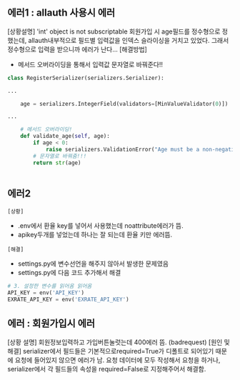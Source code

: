 ## 에러1 : allauth 사용시 에러
[상황설명] 
'int' object is not subscriptable
회원가입 시 age필드를 정수형으로 정했는데, allauth내부적으로 필드별 입력값을 인덱스 슬라이싱을 거치고 있었다. 그래서 정수형으로 입력을 받으니까 에러가 난다...
[해결방법]
- 메서드 오버라이딩을 통해서 입력값 문자열로 바꿔준다!!
```python
class RegisterSerializer(serializers.Serializer):

...

    age = serializers.IntegerField(validators=[MinValueValidator(0)])

...

    # 메서드 오버라이딩!
    def validate_age(self, age):
        if age < 0:
            raise serializers.ValidationError("Age must be a non-negative value.")
        # 문자열로 바꿔줌!!!
        return str(age)
  
```


## 에러2
`[상황]`
- .env에서 환율 key를 넣어서 사용했는데 noattribute에러가 뜸.
- apikey두개를 넣었는데 하나는 잘 되는데 환율 키만 에러뜸.

`[해결]` 
- settings.py에 변수선언을 해주지 않아서 발생한 문제였음
- settings.py에 다음 코드 추가해서 해결
```python
# 3. 설정한 변수를 읽어옴 읽어옴
API_KEY = env('API_KEY')
EXRATE_API_KEY = env('EXRATE_API_KEY')
```

## 에러 : 회원가입시 에러 
[상황 설명] 회원정보입력하고 가입버튼눌럿는데 400에러 뜸. (badrequest)
[원인 및 해결] serializer에서 필드들은 기본적으로required=True가 디폴트로 되어있기 때문에 요청에 들어있지 않으면 에러가 남. 요청 데이터에 모두 작성해서 요청을 하거나, serializer에서 각 필드들의 속성을 required=False로 지정해주어서 해결함.